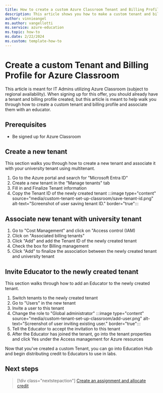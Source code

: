 ```yaml
---
title: How to create a custom Azure Classroom Tenant and Billing Profile
description: This article shows you how to make a custom tenant and billing profile for educators in your organization. 
author: vinnieangel
ms.author: vangellotti
ms.service: azure-education
ms.topic: how-to 
ms.date: 2/22/2024
ms.custom: template-how-to
---
```


# Create a custom Tenant and Billing Profile for Azure Classroom

This article is meant for IT Admins utilizing Azure Classroom (subject to regional availability). When signing up for this offer, you should already have a tenant and billing profile created, but this article is meant to help walk you through how to create a custom tenant and billing profile and associate them with an educator.

## Prerequisites

- Be signed up for Azure Classroom

## Create a new tenant

This section walks you through how to create a new tenant and associate it with your university tenant using multitenant.

1. Go to the Azure portal and search for "Microsoft Entra ID"
2. Create a new tenant in the "Manage tenants" tab
3. Fill in and Finalize Tenant information
4. Copy the Tenant ID of the newly created tenant
:::image type="content" source="media/custom-tenant-set-up-classroom/save-tenant-id.png" alt-text="Screenshot of user saving tenant ID." border="true":::

## Associate new tenant with university tenant

1. Go to "Cost Management" and click on "Access control (IAM)
2. Click on "Associated billing tenants"
3. Click "Add" and add the Tenant ID of the newly created tenant
4. Check the box for Billing management
1. Click "Add" to finalize the association between the newly created tenant and university tenant

## Invite Educator to the newly created tenant

This section walks through how to add an Educator to the newly created tenant.

1. Switch tenants to the newly created tenant
2. Go to "Users" in the new tenant
3. Invite a user to this tenant
1. Change the role to "Global administrator"
:::image type="content" source="media/custom-tenant-set-up-classroom/add-user.png" alt-text="Screenshot of user inviting existing user." border="true":::
1. Tell the Educator to accept the invitation to this tenant
2. After the Educator has joined the tenant, go into the tenant properties and click Yes under the Access management for Azure resources

Now that you've created a custom Tenant, you can go into Education Hub and begin distributing credit to Educators to use in labs.

## Next steps

> [!div class="nextstepaction"]
> [Create an assignment and allocate credit](create-assignment-allocate-credit.md)
